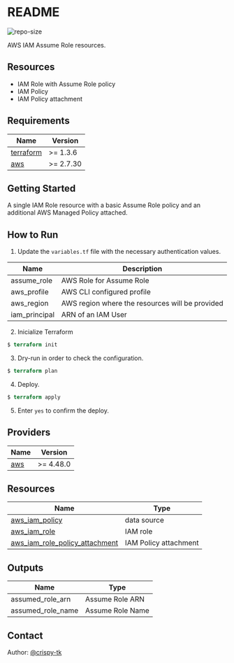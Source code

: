 # README
![repo-size](https://img.shields.io/github/repo-size/crispy-tk/terraform.aws.iam)

AWS IAM Assume Role resources.

## Resources
- IAM Role with Assume Role policy
- IAM Policy
- IAM Policy attachment

## Requirements
| Name | Version |
|------|---------|
| <a name="requirement_terraform"></a> [terraform](#requirement\_terraform) | >= 1.3.6 |
| <a name="requirement_aws"></a> [aws](#requirement\_aws) | >= 2.7.30 |

## Getting Started

A single IAM Role resource with a basic Assume Role policy and an additional AWS Managed Policy attached.

## How to Run

01. Update the `variables.tf` file with the necessary authentication values. 

| Name | Description |
|------|---------|
| assume_role | AWS Role for Assume Role |
| aws_profile | AWS CLI configured profile |
| aws_region | AWS region where the resources will be provided |
| iam_principal | ARN of an IAM User |

02. Inicialize Terraform
```terraform
$ terraform init
```
03. Dry-run in order to check the configuration.
```terraform
$ terraform plan
```
04. Deploy.
```terraform
$ terraform apply
```
05. Enter `yes` to confirm the deploy.

## Providers
| Name | Version |
|------|---------|
| [aws](https://registry.terraform.io/providers/hashicorp/aws/latest/docs) | >= 4.48.0 |

## Resources

| Name | Type |
|------|------|
| [aws_iam_policy](https://registry.terraform.io/providers/hashicorp/aws/latest/docs/data-sources/iam_policy) | data source |
| [aws_iam_role](https://registry.terraform.io/providers/hashicorp/aws/latest/docs/resources/aws_iam_role) | IAM role |
| [aws_iam_role_policy_attachment](https://registry.terraform.io/providers/hashicorp/aws/latest/docs/resources/iam_role_policy_attachment) | IAM Policy attachment |

## Outputs

| Name | Type |
|------|------|
| assumed_role_arn | Assume Role ARN |
| assumed_role_name | Assume Role Name |


## Contact
Author: [@crispy-tk](https://github.com/crispy-tk)